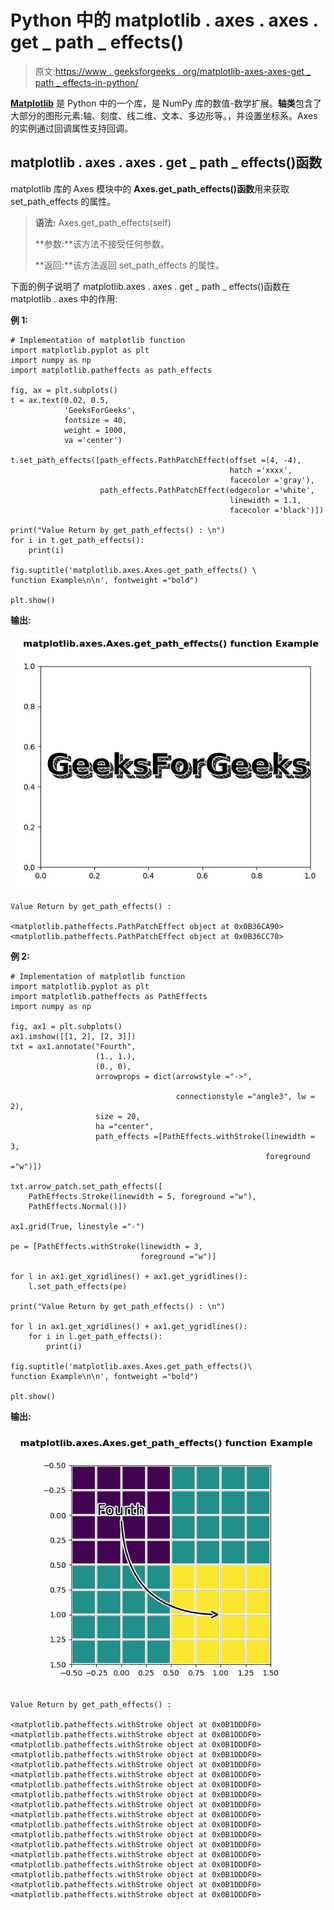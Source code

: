 # Python 中的 matplotlib . axes . axes . get _ path _ effects()

> 原文:[https://www . geeksforgeeks . org/matplotlib-axes-axes-get _ path _ effects-in-python/](https://www.geeksforgeeks.org/matplotlib-axes-axes-get_path_effects-in-python/)

**[Matplotlib](https://www.geeksforgeeks.org/python-introduction-matplotlib/)** 是 Python 中的一个库，是 NumPy 库的数值-数学扩展。**轴类**包含了大部分的图形元素:轴、刻度、线二维、文本、多边形等。，并设置坐标系。Axes 的实例通过回调属性支持回调。

## matplotlib . axes . axes . get _ path _ effects()函数

matplotlib 库的 Axes 模块中的 **Axes.get_path_effects()函数**用来获取 set_path_effects 的属性。

> **语法:** Axes.get_path_effects(self)
> 
> **参数:**该方法不接受任何参数。
> 
> **返回:**该方法返回 set_path_effects 的属性。

下面的例子说明了 matplotlib.axes . axes . get _ path _ effects()函数在 matplotlib . axes 中的作用:

**例 1:**

```
# Implementation of matplotlib function
import matplotlib.pyplot as plt
import numpy as np
import matplotlib.patheffects as path_effects

fig, ax = plt.subplots()
t = ax.text(0.02, 0.5,
            'GeeksForGeeks', 
            fontsize = 40,
            weight = 1000, 
            va ='center')

t.set_path_effects([path_effects.PathPatchEffect(offset =(4, -4), 
                                                 hatch ='xxxx',
                                                 facecolor ='gray'),
                    path_effects.PathPatchEffect(edgecolor ='white',
                                                 linewidth = 1.1,
                                                 facecolor ='black')])

print("Value Return by get_path_effects() : \n")
for i in t.get_path_effects():
    print(i)

fig.suptitle('matplotlib.axes.Axes.get_path_effects() \
function Example\n\n', fontweight ="bold")

plt.show()
```

**输出:**

![](img/f984c21cdd016c488b95d1ee04abe424.png)

```
Value Return by get_path_effects() : 

<matplotlib.patheffects.PathPatchEffect object at 0x0B36CA90>
<matplotlib.patheffects.PathPatchEffect object at 0x0B36CC70>

```

**例 2:**

```
# Implementation of matplotlib function
import matplotlib.pyplot as plt
import matplotlib.patheffects as PathEffects
import numpy as np

fig, ax1 = plt.subplots()
ax1.imshow([[1, 2], [2, 3]])
txt = ax1.annotate("Fourth",
                   (1., 1.), 
                   (0., 0),
                   arrowprops = dict(arrowstyle ="->",

                                     connectionstyle ="angle3", lw = 2),
                   size = 20, 
                   ha ="center", 
                   path_effects =[PathEffects.withStroke(linewidth = 3,
                                                         foreground ="w")])

txt.arrow_patch.set_path_effects([
    PathEffects.Stroke(linewidth = 5, foreground ="w"),
    PathEffects.Normal()])

ax1.grid(True, linestyle ="-")

pe = [PathEffects.withStroke(linewidth = 3,
                             foreground ="w")]

for l in ax1.get_xgridlines() + ax1.get_ygridlines():
    l.set_path_effects(pe)

print("Value Return by get_path_effects() : \n")

for l in ax1.get_xgridlines() + ax1.get_ygridlines():
    for i in l.get_path_effects():
        print(i)

fig.suptitle('matplotlib.axes.Axes.get_path_effects()\
function Example\n\n', fontweight ="bold")

plt.show()
```

**输出:**

![](img/66a76049f8066259be7663e54622aa72.png)

```
Value Return by get_path_effects() : 

<matplotlib.patheffects.withStroke object at 0x0B1DDDF0>
<matplotlib.patheffects.withStroke object at 0x0B1DDDF0>
<matplotlib.patheffects.withStroke object at 0x0B1DDDF0>
<matplotlib.patheffects.withStroke object at 0x0B1DDDF0>
<matplotlib.patheffects.withStroke object at 0x0B1DDDF0>
<matplotlib.patheffects.withStroke object at 0x0B1DDDF0>
<matplotlib.patheffects.withStroke object at 0x0B1DDDF0>
<matplotlib.patheffects.withStroke object at 0x0B1DDDF0>
<matplotlib.patheffects.withStroke object at 0x0B1DDDF0>
<matplotlib.patheffects.withStroke object at 0x0B1DDDF0>
<matplotlib.patheffects.withStroke object at 0x0B1DDDF0>
<matplotlib.patheffects.withStroke object at 0x0B1DDDF0>
<matplotlib.patheffects.withStroke object at 0x0B1DDDF0>
<matplotlib.patheffects.withStroke object at 0x0B1DDDF0>
<matplotlib.patheffects.withStroke object at 0x0B1DDDF0>
<matplotlib.patheffects.withStroke object at 0x0B1DDDF0>
<matplotlib.patheffects.withStroke object at 0x0B1DDDF0>
<matplotlib.patheffects.withStroke object at 0x0B1DDDF0>

```